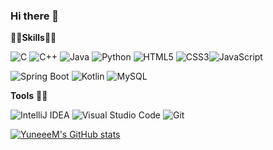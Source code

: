 ### Hi there 👋

👨‍💻**Skills**👨‍💻

<img alt="C" src="https://img.shields.io/badge/C-A8B9CC.svg?&style=flat&logo=C&logoColor=white"/> <img alt="C++" src="https://img.shields.io/badge/C++-00599C.svg?&style=flat&logo=c%2B%2B&logoColor=white"/> <img alt="Java" src ="https://img.shields.io/badge/Java-007396.svg?&style=flat&logo=Oracle&logoColor=white"/> <img alt="Python" src ="https://img.shields.io/badge/Python-3776AB.svg?&style=flat&logo=Python&logoColor=white"/> 
<img alt="HTML5" src ="https://img.shields.io/badge/HTML5-E34F26.svg?&style=flat&logo=HTML5&logoColor=white"/> <img alt="CSS3" src ="https://img.shields.io/badge/CSS3-1572B6.svg?&style=flat&logo=CSS3&logoColor=white"/><img alt="JavaScript" src ="https://img.shields.io/badge/JavaScript-F7DF1E.svg?&style=flat&logo=JavaScript&logoColor=white"/> 

<img alt="Spring Boot" src ="https://img.shields.io/badge/Spring Boot-6DB33F.svg?&style=flat&logo=Spring Boot&logoColor=white"/> <img alt="Kotlin" src ="https://img.shields.io/badge/Kotlin-7F52FF.svg?&style=flat&logo=Kotlin&logoColor=white"/> <img alt="MySQL" src ="https://img.shields.io/badge/MySQL-4479A1.svg?&style=flat&logo=MySQL&logoColor=white"/>


**Tools** 🧑‍🔧

<img alt="IntelliJ IDEA" src ="https://img.shields.io/badge/IntelliJ IDEA-000000.svg?&style=flat&logo=IntelliJ IDEA&logoColor=white"/> <img alt="Visual Studio Code" src ="https://img.shields.io/badge/Visual Studio Code-007ACC.svg?&style=flat&logo=Git&logoColor=white"/> <img alt="Git" src ="https://img.shields.io/badge/Git-F05032.svg?&style=flat&logo=Git&logoColor=white"/>

[![YuneeeM's GitHub stats](https://github-readme-stats.vercel.app/api?username=YuneeeM&theme=github_dark)](https://github.com/YuneeeM/github-readme-stats)

<!--
**YuneeeM/YuneeeM** is a ✨ _special_ ✨ repository because its `README.md` (this file) appears on your GitHub profile.

Here are some ideas to get you started:

- 🔭 I’m currently working on ...
- 🌱 I’m currently learning ...
- 👯 I’m looking to collaborate on ...
- 🤔 I’m looking for help with ...
- 💬 Ask me about ...
- 📫 How to reach me: ...
- 😄 Pronouns: ...
- ⚡ Fun fact: ...
-->
